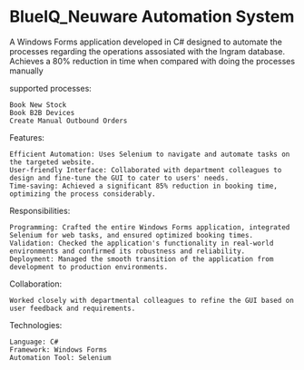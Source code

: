 # BlueIQ_Neuware Automation System

A Windows Forms application developed in C# designed to automate the processes regarding the operations assosiated with the Ingram database.
Achieves a 80% reduction in time when compared with doing the processes manually

supported processes:

    Book New Stock
    Book B2B Devices
    Create Manual Outbound Orders
    
Features:

    Efficient Automation: Uses Selenium to navigate and automate tasks on the targeted website.
    User-friendly Interface: Collaborated with department colleagues to design and fine-tune the GUI to cater to users' needs.
    Time-saving: Achieved a significant 85% reduction in booking time, optimizing the process considerably.

Responsibilities:

    Programming: Crafted the entire Windows Forms application, integrated Selenium for web tasks, and ensured optimized booking times.
    Validation: Checked the application's functionality in real-world environments and confirmed its robustness and reliability.
    Deployment: Managed the smooth transition of the application from development to production environments.

Collaboration:

    Worked closely with departmental colleagues to refine the GUI based on user feedback and requirements.

Technologies:

    Language: C#
    Framework: Windows Forms
    Automation Tool: Selenium
